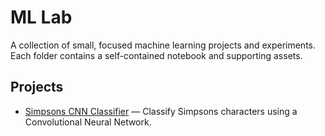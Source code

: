 # ML Lab

A collection of small, focused machine learning projects and experiments. Each folder contains a self-contained notebook and supporting assets.

## Projects

- [Simpsons CNN Classifier](./simpsons-cnn) — Classify Simpsons characters using a Convolutional Neural Network.
